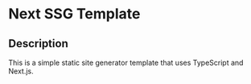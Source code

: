 # Next SSG Template

## Description

This is a simple static site generator template that uses TypeScript and Next.js.
